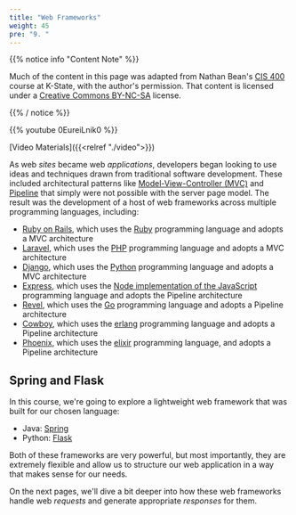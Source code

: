 ```yaml
---
title: "Web Frameworks"
weight: 45
pre: "9. "
---
```


{{% notice info "Content Note" %}}

Much of the content in this page was adapted from Nathan Bean's [CIS 400](https://textbooks.cs.ksu.edu/cis400/3-web-development/02-aspdotnet/05-web-frameworks/) course at K-State, with the author's permission. That content is licensed under a [Creative Commons BY-NC-SA](https://creativecommons.org/licenses/by-nc-sa/4.0/) license.

{{% / notice %}}

{{% youtube 0EureiLnik0 %}}

[Video Materials]({{<relref "./video">}})

As web _sites_ became web _applications_, developers began looking to use ideas and techniques drawn from traditional software development.  These included architectural patterns like [Model-View-Controller (MVC)](https://en.wikipedia.org/wiki/Model%E2%80%93view%E2%80%93controller) and [Pipeline](https://en.wikipedia.org/wiki/Pipeline_(software)) that simply were not possible with the server page model.  The result was the development of a host of web frameworks across multiple programming languages, including:

* [Ruby on Rails](https://rubyonrails.org/), which uses the [Ruby](https://www.ruby-lang.org/en/) programming language and adopts a MVC architecture
* [Laravel](https://laravel.com/), which uses the [PHP](https://www.php.net/) programming language and adopts a MVC architecture
* [Django](https://www.djangoproject.com/), which uses the [Python](https://www.python.org/) programming language and adopts a MVC architecture
* [Express](https://expressjs.com/), which uses the [Node implementation of the JavaScript](https://nodejs.org/en/) programming language and adopts the Pipeline architecture
* [Revel](https://revel.github.io/), which uses the [Go](https://golang.org/) programming language and adopts a Pipeline architecture
* [Cowboy](https://github.com/ninenines/cowboy), which uses the [erlang](https://www.erlang.org/) programming language and adopts a Pipeline architecture
* [Phoenix](https://www.phoenixframework.org/), which uses the [elixir](https://elixir-lang.org/) programming language, and adopts a Pipeline architecture

## Spring and Flask

In this course, we're going to explore a lightweight web framework that was built for our chosen language:

* Java: [Spring](https://spring.io/)
* Python: [Flask](https://palletsprojects.com/p/flask/)

Both of these frameworks are very powerful, but most importantly, they are extremely flexible and allow us to structure our web application in a way that makes sense for our needs.

On the next pages, we'll dive a bit deeper into how these web frameworks handle web _requests_ and generate appropriate _responses_ for them.
